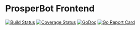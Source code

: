# ProsperBot Frontend

[![Build Status](https://travis-ci.org/mtlynch/prosperbot-frontend.svg?branch=master)](https://travis-ci.org/mtlynch/prosperbot-frontend)
[![Coverage Status](https://coveralls.io/repos/github/mtlynch/prosperbot-frontend/badge.svg?branch=master)](https://coveralls.io/github/mtlynch/prosperbot-frontend?branch=master)
[![GoDoc](https://godoc.org/github.com/mtlynch/prosperbot-frontend?status.svg)](https://godoc.org/github.com/mtlynch/prosperbot-frontend)
[![Go Report Card](https://goreportcard.com/badge/github.com/mtlynch/prosperbot-frontend)](https://goreportcard.com/report/github.com/mtlynch/prosperbot-frontend)
